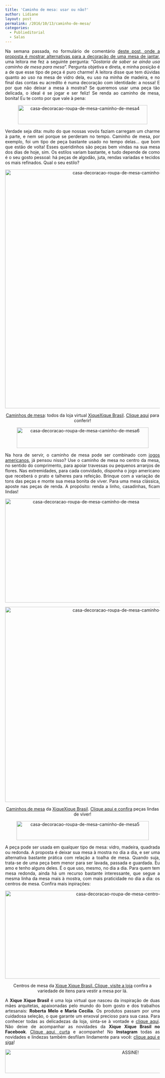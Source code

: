 ```yaml
---
title: 'Caminho de mesa: usar ou não?'
author: Lidiane
layout: post
permalink: /2016/10/13/caminho-de-mesa/
categories:
  - Publieditorial
  - Salas
---
```

<p align="justify">
  Na semana passada, no formulário de comentário <a href="http://www.trololodemulher.com.br/2009/02/11/alternativas-para-decorar-uma-mesa-de-jantar/" target="_blank" rel="noopener noreferrer">deste post, onde a proposta é mostrar alternativas para a decoração de uma mesa de jantar</a>, uma leitora me fez a seguinte pergunta: “<em>Gostaria de saber se ainda usa caminho de mesa para mesa</em>”. Pergunta objetiva e direta, e minha posição é a de que esse tipo de peça é puro charme! A leitora disse que tem dúvidas quanto ao uso na mesa de vidro dela, eu uso na minha de madeira, e no final das contas eu acredito é numa decoração com identidade: a nossa! E por que não deixar a mesa à mostra? Se queremos usar uma peça tão delicada, o ideal é se jogar e ser feliz! Se renda ao caminho de mesa, bonita! Eu te conto por que vale à pena:
</p>

<p align="center">
  <img class="alignnone size-full wp-image-13096" src="https://www.trololodemulher.com.br/2016/10/CASA-DECORACAO-ROUPA-DE-MESA-CAMINHO-DE-MESA4.jpg" alt="casa-decoracao-roupa-de-mesa-caminho-de-mesa4" width="421" height="62" />
</p>

<p align="justify">
  Verdade seja dita: muito do que nossas vovós faziam carregam um charme à parte, e nem sei porque se perderam no tempo. Caminho de mesa, por exemplo, foi um tipo de peça bastante usado no tempo delas… que bom que estão de volta! Esses queridinhos são peças bem vindas na sua mesa dos dias de hoje, sim. Os estilos variam bastante, e tudo depende de como é o seu gosto pessoal: há peças de algodão, juta, rendas variadas e tecidos os mais refinados. Qual o seu estilo?
</p>

<p align="center">
  <a href="https://www.xiquexiquebrasil.com.br/casa/mesa/?ref=trololo" target="_blank" rel="noopener noreferrer"><img class="alignnone size-full wp-image-13091" src="https://www.trololodemulher.com.br/2016/10/CASA-DECORACAO-ROUPA-DE-MESA-CAMINHO-DE-MESA2.jpg" alt="casa-decoracao-roupa-de-mesa-caminho-de-mesa2" width="779" height="776" /></a>
</p>

<p align="center">
  <a href="https://www.xiquexiquebrasil.com.br/casa/mesa/?ref=trololo" target="_blank" rel="noopener noreferrer">Caminhos de mesa</a>: todos da loja virtual <a href="https://www.xiquexiquebrasil.com.br/?ref=trololo" target="_blank" rel="noopener noreferrer">XiqueXique Brasil</a>. <a href="https://www.xiquexiquebrasil.com.br/casa/mesa/?ref=trololo" target="_blank" rel="noopener noreferrer">Clique aqui</a> para conferir!
</p>

<p align="center">
  <img class="alignnone size-full wp-image-13098" src="https://www.trololodemulher.com.br/2016/10/CASA-DECORACAO-ROUPA-DE-MESA-CAMINHO-DE-MESA6.jpg" alt="casa-decoracao-roupa-de-mesa-caminho-de-mesa6" width="429" height="67" />
</p>

<p align="justify">
  Na hora de servir, o caminho de mesa pode ser combinado com <a href="http://www.trololodemulher.com.br/2016/08/30/jogos-americanos/" target="_blank" rel="noopener noreferrer">jogos americanos</a>, já pensou nisso? Use o caminho de mesa no centro da mesa, no sentido do comprimento, para apoiar travessas ou pequenos arranjos de flores. Nas extremidades, para cada convidado, disponha o jogo americano que receberá o prato e talheres para refeição. Brinque com a variação de tons das peças e monte sua mesa bonita de viver. Para uma mesa clássica, aposte nas peças de renda. A propósito: renda a linho, casadinhas, ficam lindas!
</p>

<p align="center">
  <a href="https://www.xiquexiquebrasil.com.br/casa/mesa/?ref=trololo" target="_blank" rel="noopener noreferrer"><img class="alignnone size-full wp-image-13090" src="https://www.trololodemulher.com.br/2016/10/CASA-DECORACAO-ROUPA-DE-MESA-CAMINHO-DE-MESA.jpg" alt="casa-decoracao-roupa-de-mesa-caminho-de-mesa" width="511" height="338" /></a>
</p>

<p align="center">
  <a href="https://www.xiquexiquebrasil.com.br/casa/mesa/?ref=trololo" target="_blank" rel="noopener noreferrer"><img class="alignnone size-full wp-image-13095" src="https://www.trololodemulher.com.br/2016/10/CASA-DECORACAO-ROUPA-DE-MESA-CAMINHO-DE-MESA3.jpg" alt="casa-decoracao-roupa-de-mesa-caminho-de-mesa3" width="779" height="634" /></a>
</p>

<p align="center">
  <a href="https://www.xiquexiquebrasil.com.br/casa/mesa/?ref=trololo" target="_blank" rel="noopener noreferrer">Caminhos de mesa</a> da <a href="https://www.xiquexiquebrasil.com.br/?ref=trololo" target="_blank" rel="noopener noreferrer">XiqueXique Brasil</a>. <a href="https://www.xiquexiquebrasil.com.br/casa/mesa/?ref=trololo" target="_blank" rel="noopener noreferrer">Clique aqui e confira</a> peças lindas de viver!
</p>

<p align="center">
  <img class="alignnone size-full wp-image-13097" src="https://www.trololodemulher.com.br/2016/10/CASA-DECORACAO-ROUPA-DE-MESA-CAMINHO-DE-MESA5.jpg" alt="casa-decoracao-roupa-de-mesa-caminho-de-mesa5" width="431" height="62" />
</p>

<p align="justify">
  A peça pode ser usada em qualquer tipo de mesa: vidro, madeira, quadrada ou redonda. A proposta é deixar sua mesa à mostra no dia a dia, e ser uma alternativa bastante prática com relação a toalha de mesa. Quando suja, trata-se de uma peça bem menor para ser lavada, passada e guardada. Eu amo e tenho alguns deles. É o que uso, mesmo, no dia a dia. Para quem tem mesa redonda, ainda há um recurso bastante interessante, que segue a mesma linha da mesa mais à mostra, com mais praticidade no dia a dia: os centros de mesa. Confira mais inpirações:
</p>

<p align="center">
  <a href="https://www.xiquexiquebrasil.com.br/casa/mesa/?ref=trololo" target="_blank" rel="noopener noreferrer"><img class="alignnone size-full wp-image-13099" src="https://www.trololodemulher.com.br/2016/10/CASA-DECORACAO-ROUPA-DE-MESA-CENTRO-DE-MESA.jpg" alt="casa-decoracao-roupa-de-mesa-centro-de-mesa" width="779" height="286" /></a>
</p>

<p align="center">
  Centros de mesa da <a href="https://www.xiquexiquebrasil.com.br/?ref=trololo" target="_blank" rel="noopener noreferrer">Xique Xique Brasil. Clique, visite a loja</a> confira a variedade de itens para vestir a mesa por lá.
</p>

<p align="justify">
  A <strong>Xique Xique Brasil</strong> é uma loja virtual que nasceu da inspiração de duas mães arquitetas, apaixonadas pelo mundo do bom gosto e dos trabalhos artesanais: <strong>Roberta Melo e Maria Cecilia</strong>. Os produtos passam por uma cuidadosa seleção, o que garante um enxoval precioso para sua casa. Para conhecer todas as delicadezas da loja, sinta-se à vontade e <a href="http://bit.ly/xxb-tololo" target="_blank" rel="noopener noreferrer">clique aqui</a>. Não deixe de acompanhar as novidades da <strong>Xique Xique Brasil no Facebook</strong>. <a href="https://www.facebook.com/XiqueXiqueBrasil/" target="_blank" rel="noopener noreferrer">Clique aqui, curta</a> e acompanhe! No <strong>Instagram</strong> todas as novidades e lindezas também desfilam lindamente para você: <a href="https://www.instagram.com/xiquexiquebrasil/" target="_blank" rel="noopener noreferrer">clique aqui e siga</a>!
</p>

<p align="center">
  <a href="http://feedburner.google.com/fb/a/mailverify?uri=blogBichaFemea&loc=en_US" target="_blank" rel="noopener noreferrer"><img class="alignnone size-full wp-image-10439" src="https://www.trololodemulher.com.br/2014/09/ASSINE.png" alt="ASSINE!" width="800" height="78" /></a>
</p>

<p align="justify">